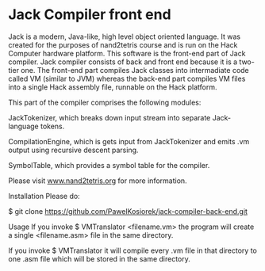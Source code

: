 # Jack Compiler front end

Jack is a modern, Java-like, high level object oriented language. It was created for the purposes of nand2tetris course and is run on the Hack Computer hardware platform. This software is the front-end part of Jack compiler. Jack compiler consists of back and front end because it is a two-tier one. The front-end part compiles Jack classes into intermadiate code called VM (similar to JVM) whereas the back-end part compiles VM files into a single Hack assembly file, runnable on the Hack platform.

This part of the compiler comprises the following modules:

JackTokenizer, which breaks down input stream into separate Jack-language tokens.

CompilationEngine, which is gets input from JackTokenizer and emits .vm output using recursive descent parsing.

SymbolTable, which provides a symbol table for the compiler.



Please visit www.nand2tetris.org for more information.

Installation
Please do:

$ git clone https://github.com/PawelKosiorek/jack-compiler-back-end.git

Usage
If you invoke $ VMTranslator <filename.vm> the program will create a single <filename.asm> file in the same directory.

If you invoke $ VMTranslator <directoryname> it will compile every .vm file in that directory to one .asm file which will be stored in the same directory.

